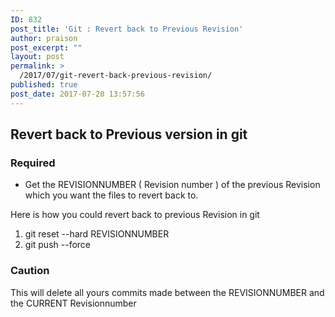 ```yaml
---
ID: 832
post_title: 'Git : Revert back to Previous Revision'
author: praison
post_excerpt: ""
layout: post
permalink: >
  /2017/07/git-revert-back-previous-revision/
published: true
post_date: 2017-07-20 13:57:56
---
```

<h2>Revert back to Previous version in git</h2>
<h3>Required</h3>
<ul>
 	<li>Get the REVISIONNUMBER ( Revision number ) of the previous Revision which you want the files to revert back to.</li>
</ul>
Here is how you could revert back to previous Revision in git
<ol>
 	<li>git reset --hard REVISIONNUMBER</li>
 	<li>git push --force</li>
</ol>
<h3>Caution</h3>
This will delete all yours commits made between the REVISIONNUMBER and the CURRENT Revisionnumber